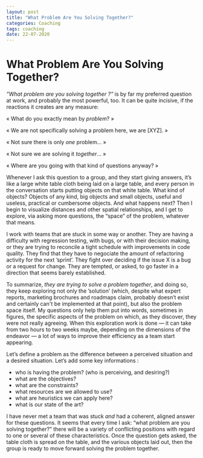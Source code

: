 ```yaml
---
layout: post
title: "What Problem Are You Solving Together?"
categories: Coaching
tags: coaching
date: 22-07-2020
---
```

# What Problem Are You Solving Together?

_”What problem are you solving together ?”_ is by far my preferred question at work, and probably the most powerful, too. It can be quite incisive, if the reactions it creates are any measure:

<!--more-->

« What do you exactly mean by _problem_? »

« We are not specifically solving a problem here, we are [XYZ]. »

« Not sure there is only _one_ problem... »

« Not sure we are solving it _together_... »

« Where are you going with that kind of questions anyway? »



Whenever I ask this question to a group, and they start giving answers, it’s like a large white table cloth being laid on a large table, and every person in the conversation starts putting objects on that white table. What kind of objects? Objects of any kind, big objects and small objects, useful and useless, practical or cumbersome objects. And what happens next?  Then I begin to visualize distances and other spatial relationships, and I get to explore, via asking more questions, the “space” of the problem, whatever that means.

I work with teams that are stuck in some way or another. They are having a difficulty with regression testing, with bugs, or with their decision making, or they are trying to reconcile a tight schedule with improvements in code quality. They find that they have to negociate the amount of refactoring activity for the next ’sprint’. They fight over deciding if the issue X is a bug or a request for change. They are  tempted, or asked, to go faster in a direction that seems barely established. 

To summarize, *they are trying to solve a problem together*, and doing so, they keep exploring not only the ’solution’ (which, despite what expert reports, marketing brochures and roadmaps claim, probably doesn’t exist and certainly can't be implemented at that point), but also the problem space itself. My questions only help them put into words, sometimes in figures, the specific aspects of the problem on which, as they discover, they were not really agreeing. When this exploration work is done — it can take from two hours to two weeks maybe, depending on the dimensions of the endeavor — a lot of ways to improve their efficiency as a team start appearing. 

Let’s define a problem as the difference between a perceived situation and a desired situation. Let’s add some key informations : 
- who is having the problem? (who is perceiving, and desiring?)
- what are the objectives? 
- what are the constraints?
- what resources are we allowed to use?
- what are heuristics we can apply here?
- what is our state of the art?

I have never met a team that was stuck _and_ had a coherent, aligned answer for these questions. It seems that every time I ask: “what problem are you solving together?” there will be a variety of conflicting positions with regard to one or several of these characteristics. Once the question gets asked, the table cloth is spread on the table, and the various objects laid out, then the group is ready to move forward solving the problem together.


